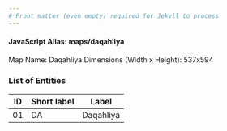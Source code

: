 ```yaml
---
# Front matter (even empty) required for Jekyll to process
---
```


#### JavaScript Alias: maps/daqahliya

Map Name: Daqahliya
Dimensions (Width x Height): 537x594





### List of Entities

ID | Short label | Label
---|---|---|
01|DA|Daqahliya

